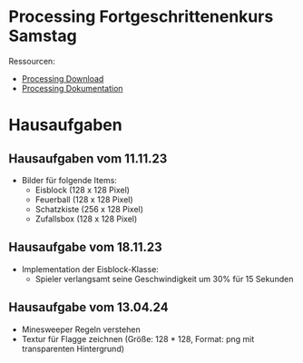 # Processing Fortgeschrittenenkurs Samstag

Ressourcen: 
- [Processing Download](https://processing.org/)
- [Processing Dokumentation](https://processing.org/reference/)

# Hausaufgaben
## Hausaufgaben vom 11.11.23

- Bilder für folgende Items:
    - Eisblock (128 x 128 Pixel)
    - Feuerball (128 x 128 Pixel)
    - Schatzkiste (256 x 128 Pixel)
    - Zufallsbox (128 x 128 Pixel)

## Hausaufgabe vom 18.11.23

- Implementation der Eisblock-Klasse:
    - Spieler verlangsamt seine Geschwindigkeit um 30% für 15 Sekunden

## Hausaufgabe vom 13.04.24

- Minesweeper Regeln verstehen
- Textur für Flagge zeichnen (Größe: 128 * 128, Format: png mit transparenten Hintergrund)
